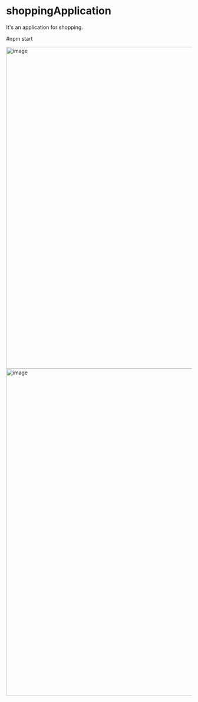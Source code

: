 # shoppingApplication
It's an application for shopping.

#npm start

<img width="1831" height="872" alt="image" src="https://github.com/user-attachments/assets/184c4137-7022-4e7d-a03f-eda568d9903a" />

<img width="1894" height="886" alt="image" src="https://github.com/user-attachments/assets/ef466fdd-2ed2-4f27-9409-2c04ed91ef71" />


